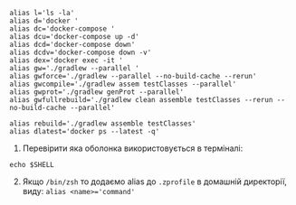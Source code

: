 
```shell
alias l='ls -la'
alias d='docker '
alias dc='docker-compose '
alias dcu='docker-compose up -d'
alias dcd='docker-compose down'
alias dcdv='docker-compose down -v'
alias dex='docker exec -it '
alias gw='./gradlew --parallel '
alias gwforce='./gradlew --parallel --no-build-cache --rerun'
alias gwcompile='./gradlew assem testClasses --parallel'
alias gwprot='./gradlew genProt --parallel'
alias gwfullrebuild='./gradlew clean assemble testClasses --rerun --no-build-cache --parallel'

alias rebuild='./gradlew assemble testClasses'
alias dlatest='docker ps --latest -q'
```


1. Перевірити яка оболонка використовується в терміналі:

```shell
echo $SHELL
```

2. Якщо `/bin/zsh` то додаємо alias до `.zprofile` в домашній директорії, виду: `alias <name>='command'`
